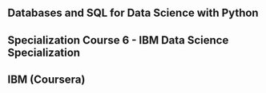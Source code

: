 ## Databases and SQL for Data Science with Python

## Specialization Course 6 - IBM Data Science Specialization

## IBM (Coursera)
